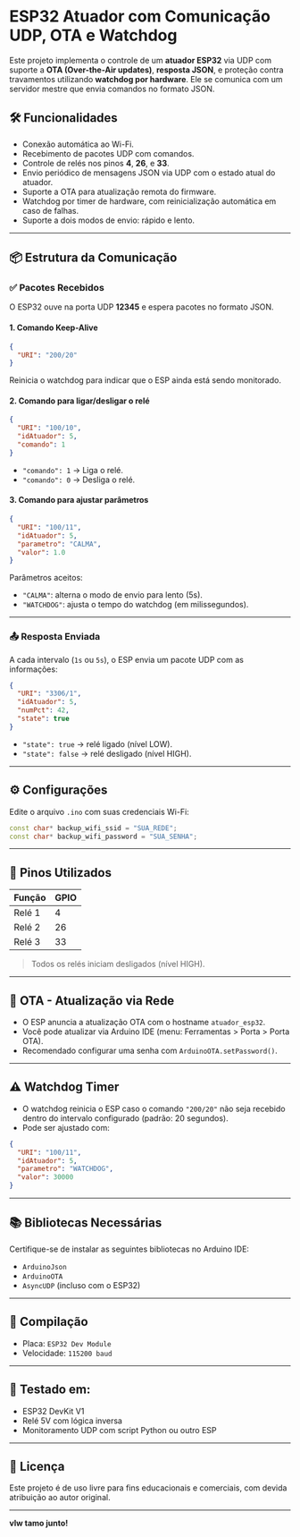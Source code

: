 
# ESP32 Atuador com Comunicação UDP, OTA e Watchdog

Este projeto implementa o controle de um **atuador ESP32** via UDP com suporte a **OTA (Over-the-Air updates)**, **resposta JSON**, e proteção contra travamentos utilizando **watchdog por hardware**. Ele se comunica com um servidor mestre que envia comandos no formato JSON.

## 🛠️ Funcionalidades

- Conexão automática ao Wi-Fi.
- Recebimento de pacotes UDP com comandos.
- Controle de relés nos pinos **4**, **26**, e **33**.
- Envio periódico de mensagens JSON via UDP com o estado atual do atuador.
- Suporte a OTA para atualização remota do firmware.
- Watchdog por timer de hardware, com reinicialização automática em caso de falhas.
- Suporte a dois modos de envio: rápido e lento.

---

## 📦 Estrutura da Comunicação

### ✅ Pacotes Recebidos

O ESP32 ouve na porta UDP **12345** e espera pacotes no formato JSON.

#### **1. Comando Keep-Alive**
```json
{
  "URI": "200/20"
}
```
Reinicia o watchdog para indicar que o ESP ainda está sendo monitorado.

#### **2. Comando para ligar/desligar o relé**
```json
{
  "URI": "100/10",
  "idAtuador": 5,
  "comando": 1
}
```

- `"comando": 1` → Liga o relé.
- `"comando": 0` → Desliga o relé.

#### **3. Comando para ajustar parâmetros**
```json
{
  "URI": "100/11",
  "idAtuador": 5,
  "parametro": "CALMA",
  "valor": 1.0
}
```

Parâmetros aceitos:
- `"CALMA"`: alterna o modo de envio para lento (5s).
- `"WATCHDOG"`: ajusta o tempo do watchdog (em milissegundos).

---

### 📤 Resposta Enviada

A cada intervalo (`1s` ou `5s`), o ESP envia um pacote UDP com as informações:

```json
{
  "URI": "3306/1",
  "idAtuador": 5,
  "numPct": 42,
  "state": true
}
```

- `"state": true` → relé ligado (nível LOW).
- `"state": false` → relé desligado (nível HIGH).

---

## ⚙️ Configurações

Edite o arquivo `.ino` com suas credenciais Wi-Fi:

```cpp
const char* backup_wifi_ssid = "SUA_REDE";
const char* backup_wifi_password = "SUA_SENHA";
```

---

## 🔌 Pinos Utilizados

| Função   | GPIO |
|----------|------|
| Relé 1   | 4    |
| Relé 2   | 26   |
| Relé 3   | 33   |

> Todos os relés iniciam desligados (nível HIGH).

---

## 🔄 OTA - Atualização via Rede

- O ESP anuncia a atualização OTA com o hostname `atuador_esp32`.
- Você pode atualizar via Arduino IDE (menu: Ferramentas > Porta > Porta OTA).
- Recomendado configurar uma senha com `ArduinoOTA.setPassword()`.

---

## ⚠️ Watchdog Timer

- O watchdog reinicia o ESP caso o comando `"200/20"` não seja recebido dentro do intervalo configurado (padrão: 20 segundos).
- Pode ser ajustado com:

```json
{
  "URI": "100/11",
  "idAtuador": 5,
  "parametro": "WATCHDOG",
  "valor": 30000
}
```

---

## 📚 Bibliotecas Necessárias

Certifique-se de instalar as seguintes bibliotecas no Arduino IDE:

- `ArduinoJson`
- `ArduinoOTA`
- `AsyncUDP` (incluso com o ESP32)

---

## 🚀 Compilação

- Placa: `ESP32 Dev Module`
- Velocidade: `115200 baud`

---

## 🧪 Testado em:

- ESP32 DevKit V1
- Relé 5V com lógica inversa
- Monitoramento UDP com script Python ou outro ESP

---

## 📄 Licença

Este projeto é de uso livre para fins educacionais e comerciais, com devida atribuição ao autor original.

---

**vlw tamo junto!**
